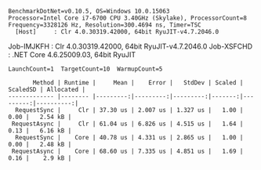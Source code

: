 
    BenchmarkDotNet=v0.10.5, OS=Windows 10.0.15063
    Processor=Intel Core i7-6700 CPU 3.40GHz (Skylake), ProcessorCount=8
    Frequency=3328126 Hz, Resolution=300.4694 ns, Timer=TSC
      [Host]     : Clr 4.0.30319.42000, 64bit RyuJIT-v4.7.2046.0
  Job-IMJKFH : Clr 4.0.30319.42000, 64bit RyuJIT-v4.7.2046.0
  Job-XSFCHD : .NET Core 4.6.25009.03, 64bit RyuJIT

    LaunchCount=1  TargetCount=10  WarmupCount=5  

           Method | Runtime |     Mean |    Error |   StdDev | Scaled | ScaledSD | Allocated |
    ------------- |-------- |---------:|---------:|---------:|-------:|---------:|----------:|
      RequestSync |     Clr | 37.30 us | 2.007 us | 1.327 us |   1.00 |     0.00 |   2.54 kB |
     RequestAsync |     Clr | 61.04 us | 6.826 us | 4.515 us |   1.64 |     0.13 |   6.16 kB |
      RequestSync |    Core | 40.78 us | 4.331 us | 2.865 us |   1.00 |     0.00 |   2.48 kB |
     RequestAsync |    Core | 68.60 us | 7.335 us | 4.851 us |   1.69 |     0.16 |    2.9 kB |
